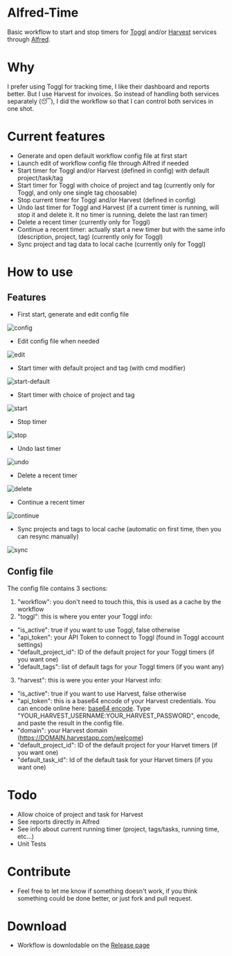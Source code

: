 # Alfred-Time

Basic workflow to start and stop timers for [Toggl](https://toggl.com/) and/or [Harvest](https://www.getharvest.com/) services through [Alfred](http://alfredapp.com/).

# Why

I prefer using Toggl for tracking time, I like their dashboard and reports better. But I use Harvest for invoices. So instead of handling both services separately (😴), I did the workflow so that I can control both services in one shot.

# Current features

* Generate and open default workflow config file at first start
* Launch edit of workflow config file through Alfred if needed
* Start timer for Toggl and/or Harvest (defined in config) with default project/task/tag
* Start timer for Toggl with choice of project and tag (currently only for Toggl, and only one single tag choosable)
* Stop current timer for Toggl and/or Harvest (defined in config)
* Undo last timer for Toggl and Harvest (if a current timer is running, will stop it and delete it. It no timer is running, delete the last ran timer)
* Delete a recent timer (currently only for Toggl)
* Continue a recent timer: actually start a new timer but with the same info (description, project, tag) (currently only for Toggl)
* Sync project and tag data to local cache (currently only for Toggl)

# How to use

## Features

* First start, generate and edit config file

![config](https://github.com/godbout/alfred-time/blob/master/resources/screenshots/time-set.gif)

* Edit config file when needed

![edit](https://github.com/godbout/alfred-time/blob/master/resources/screenshots/time-edit.gif)

* Start timer with default project and tag (with cmd modifier)

![start-default](https://github.com/godbout/alfred-time/blob/master/resources/screenshots/time-start-default.gif)

* Start timer with choice of project and tag

![start](https://github.com/godbout/alfred-time/blob/master/resources/screenshots/time-start.gif)

* Stop timer

![stop](https://github.com/godbout/alfred-time/blob/master/resources/screenshots/time-stop.gif)

* Undo last timer

![undo](https://github.com/godbout/alfred-time/blob/master/resources/screenshots/time-undo.gif)

* Delete a recent timer

![delete](https://github.com/godbout/alfred-time/blob/master/resources/screenshots/time-delete.gif)

* Continue a recent timer

![continue](https://github.com/godbout/alfred-time/blob/master/resources/screenshots/time-continue.gif)

* Sync projects and tags to local cache (automatic on first time, then you can resync manually)

![sync](https://github.com/godbout/alfred-time/blob/master/resources/screenshots/time-sync.gif)

## Config file

The config file contains 3 sections:

1. "workflow": you don't need to touch this, this is used as a cache by the workflow
2. "toggl": this is where you enter your Toggl info:
  * "is_active": true if you want to use Toggl, false otherwise
  * "api_token": your API Token to connect to Toggl (found in Toggl account settings)
  * "default_project_id": ID of the default project for your Toggl timers (if you want one)
  * "default_tags": list of default tags for your Toggl timers (if you want any)
3. "harvest": this is were you enter your Harvest info:
  * "is_active": true if you want to use Harvest, false otherwise
  * "api_token": this is a base64 encode of your Harvest credentials. You can encode online here: [base64 encode](https://www.base64encode.org/). Type "YOUR_HARVEST_USERNAME:YOUR_HARVEST_PASSWORD", encode, and paste the result in the config file.
  * "domain": your Harvest domain (https://DOMAIN.harvestapp.com/welcome)
  * "default_project_id": ID of the default project for your Harvet timers (if you want one)
  * "default_task_id": Id of the default task for your Harvet timers (if you want one)

# Todo

* Allow choice of project and task for Harvest
* See reports directly in Alfred
* See info about current running timer (project, tags/tasks, running time, etc...)
* Unit Tests

# Contribute

* Feel free to let me know if something doesn't work, if you think something could be done better, or just fork and pull request.

# Download

* Workflow is downlodable on the [Release page](https://github.com/godbout/alfred-time/releases)
